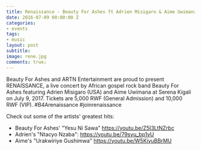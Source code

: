 ```yaml
---
title: Renaissance - Beauty For Ashes ft Adrien Misigaro & Aime Uwimana
date: 2016-07-09 00:00:00 Z
categories:
- events
tags:
- music
layout: post
subtitle: 
image: rene.jpg
comments: true;
---
```


Beauty For Ashes and ARTN Entertainment are proud to present RENAISSANCE, a live concert by African gospel rock band Beauty For Ashes featuring Adrien Misigaro (USA) and Aime Uwimana at Serena Kigali on July 9, 2017. Tickets are 5,000 RWF (General Admission) and 10,000 RWF (VIP). #B4Arenaissance #joinrenaissance

Check out some of the artists' greatest hits:
- Beauty For Ashes' "Yesu Ni Sawa" https://youtu.be/Z5I3LtNZrbc
- Adrien's "Ntacyo Nzaba": https://youtu.be/79syu_bp1yU
- Aime's "Urakwiriye Gushimwa" https://youtu.be/W5KiyuBBrMU

